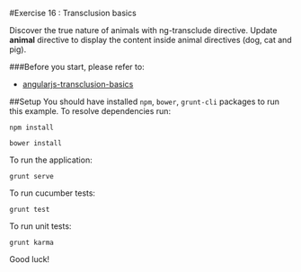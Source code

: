 #Exercise 16 : Transclusion basics

Discover the true nature of animals with ng-transclude directive. Update **animal** directive to display the content inside animal directives (dog, cat and pig). 

###Before you start, please refer to:
* [angularjs-transclusion-basics](https://egghead.io/lessons/angularjs-transclusion-basics)

##Setup
 You should have installed `npm`, `bower`, `grunt-cli`  packages to run this example. To resolve dependencies run:

```
npm install
```

```
bower install
```

To run the application:

```
grunt serve
```

To run cucumber tests:

```
grunt test
```

To run unit tests:

```
grunt karma
```

Good luck!
